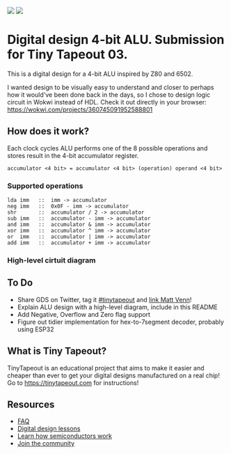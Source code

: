 ![](../../workflows/gds/badge.svg) ![](../../workflows/docs/badge.svg)

# Digital design 4-bit ALU. Submission for Tiny Tapeout 03.

This is a digital design for a 4-bit ALU inspired by Z80 and 6502.

I wanted design to be visually easy to understand and closer to perhaps how it would've been done back in the days, so I chose to design logic circuit in Wokwi instead of HDL. Check it out directly in your browser: https://wokwi.com/projects/360745091952588801

## How does it work?

Each clock cycles ALU performs one of the 8 possible operations and stores result in the 4-bit accumulator register.
  ```
  accumulator <4 bit> = accumulator <4 bit> (operation) operand <4 bit>
  ```

### Supported operations
  ```
  lda imm   ::  imm -> accumulator
  neg imm   ::  0x0F - imm -> accumulator
  shr       ::  accumulator / 2 -> accumulator
  sub imm   ::  accumulator - imm -> accumulator
  and imm   ::  accumulator & imm -> accumulator
  xor imm   ::  accumulator ^ imm -> accumulator
  or  imm   ::  accumulator | imm -> accumulator
  add imm   ::  accumulator + imm -> accumulator
  ```
  
### High-level cirtuit diagram

## To Do
* Share GDS on Twitter, tag it [#tinytapeout](https://twitter.com/hashtag/tinytapeout?src=hashtag_click) and [link Matt Venn](https://twitter.com/matthewvenn)!
* Explain ALU design with a high-level diagram, include in this README
* Add Negative, Overflow and Zero flag support
* Figure out tidier implementation for hex-to-7segment decoder, probably using ESP32

## What is Tiny Tapeout?

TinyTapeout is an educational project that aims to make it easier and cheaper than ever to get your digital designs manufactured on a real chip!
Go to https://tinytapeout.com for instructions!

## Resources

* [FAQ](https://tinytapeout.com/faq/)
* [Digital design lessons](https://tinytapeout.com/digital_design/)
* [Learn how semiconductors work](https://tinytapeout.com/siliwiz/)
* [Join the community](https://discord.gg/rPK2nSjxy8)

